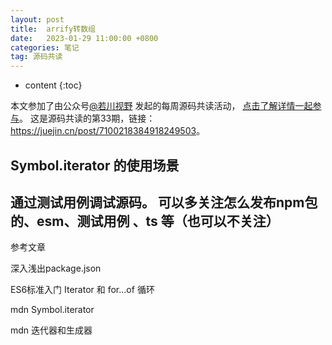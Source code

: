 ```yaml
---
layout: post
title:  arrify转数组
date:   2023-01-29 11:00:00 +0800
categories: 笔记
tag: 源码共读
---
```

* content
{:toc}

本文参加了由公众号[@若川视野](https://lxchuan12.gitee.io/) 发起的每周源码共读活动， [点击了解详情一起参与](https://juejin.cn/post/7079706017579139102)。
这是源码共读的第33期，链接：<https://juejin.cn/post/7100218384918249503>。

## Symbol.iterator 的使用场景

## 通过测试用例调试源码。 可以多关注怎么发布npm包的、esm、测试用例 、ts 等（也可以不关注）

参考文章

深入浅出package.json

ES6标准入门 Iterator 和 for...of 循环

mdn Symbol.iterator

mdn 迭代器和生成器

